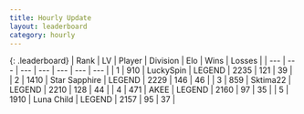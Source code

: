 ```yaml
---
title: Hourly Update
layout: leaderboard
category: hourly
---
```


{: .leaderboard}
| Rank | LV | Player | Division | Elo | Wins | Losses |
| --- | --- | --- | --- | --- | --- | --- |
| <span data-change="1">1</span> | 910 | <span title="ID: 498412">LuckySpin</span> | LEGEND | <span data-change="6">2235</span> | <span data-change="1">121</span> | <span data-change="0">39</span> |
| <span data-change="-1">2</span> | 1410 | <span title="ID: 315148">Star Sapphire</span> | LEGEND | <span data-change="0">2229</span> | <span data-change="0">146</span> | <span data-change="0">46</span> |
| <span data-change="0">3</span> | 859 | <span title="ID: 353063">Sktima22</span> | LEGEND | <span data-change="0">2210</span> | <span data-change="0">128</span> | <span data-change="0">44</span> |
| <span data-change="0">4</span> | 471 | <span title="ID: 455100">AKEE</span> | LEGEND | <span data-change="0">2160</span> | <span data-change="0">97</span> | <span data-change="0">35</span> |
| <span data-change="0">5</span> | 1910 | <span title="ID: 164871">Luna Child</span> | LEGEND | <span data-change="0">2157</span> | <span data-change="0">95</span> | <span data-change="0">37</span> |